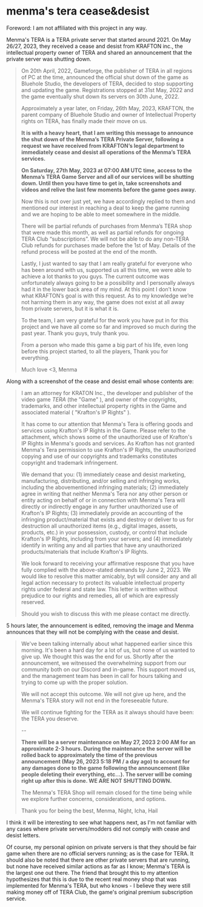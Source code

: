 # menma's tera cease&desist

Foreword: I am not affiliated with this project in any way.

Menma's TERA is a TERA private server that started around 2021. On May 26/27,
2023, they received a cease and desist from KRAFTON inc., the intellectual
property owner of TERA and shared an announcement that the private server was
shutting down.

> On 20th April, 2022, Gameforge, the publisher of TERA in all regions of PC at
> the time, announced the official shut down of the game as Bluehole Studio, the
> developers of TERA, decided to stop supporting and updating the game.
> Registrations stopped at 31st May, 2022 and the game eventually shut down its
> servers on 30th June, 2022.
>
> Approximately a year later, on Friday, 26th May, 2023, KRAFTON, the parent
> company of Bluehole Studio and owner of Intellectual Property rights on TERA,
> has finally made their move on us.
>
> **It is with a heavy heart, that I am writing this message to announce the
> shut down of the Menma’s TERA Private Server, following a request we have
> received from KRAFTON’s legal department to immediately cease and desist all
> operations of the Menma’s TERA services.**
>
> **On Saturday, 27th May, 2023 at 07:00 AM UTC time, access to the Menma’s TERA
> Game Server and all of our services will be shutting down. Until then you have
> time to get in, take screenshots and videos and relive the last few moments
> before the game goes away.**
>
> Now this is not over just yet, we have accordingly replied to them and
> mentioned our interest in reaching a deal to keep the game running and we are
> hoping to be able to meet somewhere in the middle.
>
> There will be partial refunds of purchases from Menma’s TERA shop that were
> made this month, as well as partial refunds for ongoing TERA Club
> “subscriptions”. We will not be able to do any non-TERA Club refunds for
> purchases made before the 1st of May. Details of the refund process will be
> posted at the end of the month.
>
> Lastly, I just wanted to say that I am really grateful for everyone who has
> been around with us, supported us all this time, we were able to achieve a lot
> thanks to you guys. The current outcome was unfortunately always going to be a
> possibility and I personally always had it in the lower back area of my mind.
> At this point I don’t know what KRAFTON’s goal is with this request. As to my
> knowledge we’re not harming them in any way, the game does not exist at all
> away from private servers, but it is what it is.
>
> To the team, I am very grateful for the work you have put in for this project
> and we have all come so far and improved so much during the past year. Thank
> you guys, truly thank you.
>
> From a person who made this game a big part of his life, even long before this
> project started, to all the players, Thank you for everything.
>
> Much love <3, Menma

Along with a screenshot of the cease and desist email whose contents are:

> I am an attorney for KRATON Inc., the developer and publisher of the video
> game _TERA_ (the "Game" ), and owner of the copyrights, trademarks, and other
> intellectual property rights in the Game and associated material ( "Krafton's
> IP Rights" ).
>
> It has come to our attention that Menma's Tera is offering goods and services
> using Krafton's IP Rights in the Game. Please refer to the attachment, which
> shows some of the unauthorized use of Krafton's IP Rights in Menma's goods and
> services. As Krafton has not granted Menma's Tera permission to use Krafton's
> IP Rights, the unauthorized copying and use of our copyrights and trademarks
> constitutes copyright and trademark infringement.
>
> We demand that you: (1) immediately cease and desist marketing, manufacturing,
> distributing, and/or selling and infringing works, including the
> abovementioned infringing materials; (2) immediately agree in writing that
> neither Menma's Tera nor any other person or entity acting on behalf of or in
> connection with Menma's Tera will directly or indirectly engage in any further
> unauthorized use of Krafton's IP Rights; (3) immediately provide an accounting
> of the infringing product/material that exists and destroy or deliver to us
> for destruction all unauthorized items (e.g., digital images, assets,
> products, etc.) in your possession, custody, or control that include Krafton's
> IP Rights, including from your servers; and (4) immediately identify in
> writing any and all parties that have any unauthorized products/materials that
> include Krafton's IP Rights.
>
> We look forward to receiving your affirmative resposne that you have fully
> complied with the above-stated demands by June 2, 2023. We would like to
> resolve this matter amicably, byt will consider any and all legal action
> necessary to protect its valuable intellectual property rights under federal
> and state law. This letter is written without prejudice to our rights and
> remedies, all of which are expressly reserved.
>
> Should you wish to discuss this with me please contact me directly.

5 hours later, the announcement is edited, removing the image and Menma
announces that they will not be complying with the cease and desist.

> We've been talking internally about what happened earlier since this morning.
> It's been a hard day for a lot of us, but none of us wanted to give up. We
> thought this was the end for us. Shortly after the announcement, we witnessed
> the overwhelming support from our community both on our Discord and in-game.
> This support moved us, and the management team has been in call for hours
> talking and trying to come up with the proper solution.
>
> We will not accept this outcome. We will not give up here, and the Menma's
> TERA story will not end in the foreseeable future.
>
> We will continue fighting for the TERA as it always should have been: the TERA
> you deserve.
>
> --
>
> **There will be a server maintenance on May 27, 2023 2:00 AM for an
> approximate 2-3 hours. During the maintenance the server will be rolled back
> to approximately the time of the previous announcement (May 26, 2023 5:18 PM /
> a day ago) to account for any damages done to the game following the
> announcement (like people deleting their everything, etc...). The server will
> be coming right up after this is done. WE ARE NOT SHUTTING DOWN.**
>
> The Menma's TERA Shop will remain closed for the time being while we explore
> further concerns, considerations, and options.
>
> Thank you for being the best, Menma, Night, Icha, Hail

I think it will be interesting to see what happens next, as I'm not familiar
with any cases where private servers/modders did not comply with cease and
desist letters.

Of course, my personal opinion on private servers is that they should be fair
game when there are no official servers running; as is the case for TERA. It
should also be noted that there are other private servers that are running, but
none have received similar actions as far as I know; Menma's TERA is the largest
one out there. The friend that brought this to my attention hypothesizes that
this is due to the recent real money shop that was implemented for Menma's TERA,
but who knows - I believe they were still making money off of TERA Club, the
game's original premium subscription service.
